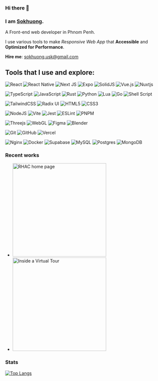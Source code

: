 ### Hi there 👋
### I am [Sokhuong](https://sokhuong.vercel.app/).
 A Front-end web developer in Phnom Penh.

I use various tools to make _Responsive Web App_ that **Accessible** and **Optimized for Performance**.

**Hire me**: sokhuong.usk@gmail.com

## Tools that I use and explore:
![React](https://img.shields.io/badge/react-000000.svg?style=for-the-badge&logo=react&logoColor=%2361DAFB)
![React Native](https://img.shields.io/badge/react_native-000000.svg?style=for-the-badge&logo=react&logoColor=%2361DAFB)
![Next JS](https://img.shields.io/badge/Next-black?style=for-the-badge&logo=next.js&logoColor=white)
![Expo](https://img.shields.io/badge/expo-000000?style=for-the-badge&logo=expo&logoColor=#D04A37)
![SolidJS](https://img.shields.io/badge/SolidJS-000000?style=for-the-badge&logo=solid&logoColor=c8c9cb)
![Vue.js](https://img.shields.io/badge/vuejs-000000.svg?style=for-the-badge&logo=vuedotjs&logoColor=%234FC08D)
![Nuxtjs](https://img.shields.io/badge/Nuxt-000000?style=for-the-badge&logo=nuxtdotjs&logoColor=#00DC82)

![TypeScript](https://img.shields.io/badge/typescript-000000.svg?style=for-the-badge&logo=typescript&logoColor=white)
![JavaScript](https://img.shields.io/badge/javascript-000000.svg?style=for-the-badge&logo=javascript&logoColor=%23F7DF1E)
![Rust](https://img.shields.io/badge/rust-%23000000.svg?style=for-the-badge&logo=rust&logoColor=white)
![Python](https://img.shields.io/badge/python-000000?style=for-the-badge&logo=python&logoColor=white)
![Lua](https://img.shields.io/badge/lua-000000.svg?style=for-the-badge&logo=lua&logoColor=white)
![Go](https://img.shields.io/badge/go-000000.svg?style=for-the-badge&logo=go&logoColor=white)
![Shell Script](https://img.shields.io/badge/shell_script-%23121011.svg?style=for-the-badge&logo=gnu-bash&logoColor=white)

![TailwindCSS](https://img.shields.io/badge/tailwindcss-%2338B2AC.svg?style=for-the-badge&logo=tailwind-css&logoColor=white)
![Radix UI](https://img.shields.io/badge/radix%20ui-161618.svg?style=for-the-badge&logo=radix-ui&logoColor=white)
![HTML5](https://img.shields.io/badge/html5-000000.svg?style=for-the-badge&logo=html5&logoColor=white)
![CSS3](https://img.shields.io/badge/css3-000000.svg?style=for-the-badge&logo=css3&logoColor=white)

![NodeJS](https://img.shields.io/badge/node.js-000000?style=for-the-badge&logo=node.js&logoColor=white)
![Vite](https://img.shields.io/badge/vite-000000.svg?style=for-the-badge&logo=vite&logoColor=white)
![Jest](https://img.shields.io/badge/-jest-000000?style=for-the-badge&logo=jest&logoColor=white)
![ESLint](https://img.shields.io/badge/ESLint-000000?style=for-the-badge&logo=eslint&logoColor=white)
![PNPM](https://img.shields.io/badge/pnpm-000000.svg?style=for-the-badge&logo=pnpm&logoColor=f69220)

![Threejs](https://img.shields.io/badge/threejs-black?style=for-the-badge&logo=three.js&logoColor=white)
![WebGL](https://img.shields.io/badge/WebGL-000000?logo=webgl&logoColor=white&style=for-the-badge)
![Figma](https://img.shields.io/badge/figma-000000.svg?style=for-the-badge&logo=figma&logoColor=white)
![Blender](https://img.shields.io/badge/blender-000000.svg?style=for-the-badge&logo=blender&logoColor=white)

![Git](https://img.shields.io/badge/git-000000.svg?style=for-the-badge&logo=git&logoColor=white)
![GitHub](https://img.shields.io/badge/github-%23121011.svg?style=for-the-badge&logo=github&logoColor=white)
![Vercel](https://img.shields.io/badge/vercel-%23000000.svg?style=for-the-badge&logo=vercel&logoColor=white)

![Nginx](https://img.shields.io/badge/nginx-000000.svg?style=for-the-badge&logo=nginx&logoColor=white)
![Docker](https://img.shields.io/badge/docker-000000.svg?style=for-the-badge&logo=docker&logoColor=white)
![Supabase](https://img.shields.io/badge/Supabase-000000?style=for-the-badge&logo=supabase&logoColor=white)
![MySQL](https://img.shields.io/badge/mysql-000000.svg?style=for-the-badge&logo=mysql&logoColor=white)
![Postgres](https://img.shields.io/badge/postgres-000000.svg?style=for-the-badge&logo=postgresql&logoColor=white)
![MongoDB](https://img.shields.io/badge/MongoDB-000000.svg?style=for-the-badge&logo=mongodb&logoColor=white)

### Recent works
<!--![rhac-home](https://github.com/sokhuong-uon/sokhuong-uon/assets/77433349/858e6adc-6f77-4710-8ca7-5b0ca7125b48) -->
<!--![virtual-tour](https://github.com/sokhuong-uon/sokhuong-uon/assets/77433349/5b38035d-4e0a-4721-a611-68060589a985)-->

<ul>
<li><a href="https://rhac.org.kh"><img src="https://github.com/sokhuong-uon/sokhuong-uon/assets/77433349/858e6adc-6f77-4710-8ca7-5b0ca7125b48" width="300" alt="RHAC home page"/></a></li>
<li><a href="https://virtual-tour-nextjs-eight.vercel.app/tour/2"><img src="https://github.com/sokhuong-uon/sokhuong-uon/assets/77433349/5b38035d-4e0a-4721-a611-68060589a985" width="300" alt="Inside a Virtual Tour"/></a></li>
</ul>


### Stats

[![Top Langs](https://github-readme-stats-sokhuong-uon.vercel.app/api/top-langs/?username=sokhuong-uon&layout=compact&langs_count=10&theme=dark)](https://github.com/anuraghazra/github-readme-stats)
